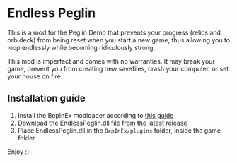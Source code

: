 # Endless Peglin

This is a mod for the Peglin Demo that prevents your progress 
(relics and orb deck) from being reset when you start a new game,
thus allowing you to loop endlessly while becoming ridiculously strong.

This mod is imperfect and comes with no warranties. It may break your game,
prevent you from creating new savefiles, crash your computer, or set your house on fire.

## Installation guide
1. Install the BepInEx modloader according to [this guide](https://docs.bepinex.dev/master/articles/user_guide/installation/unity_mono.html)
2. Download the EndlessPeglin.dll file [from the latest release](https://github.com/bo0tzz/EndlessPeglin/releases/latest)
3. Place EndlessPeglin.dll in the `BepInEx/plugins` folder, inside the game folder

Enjoy :)